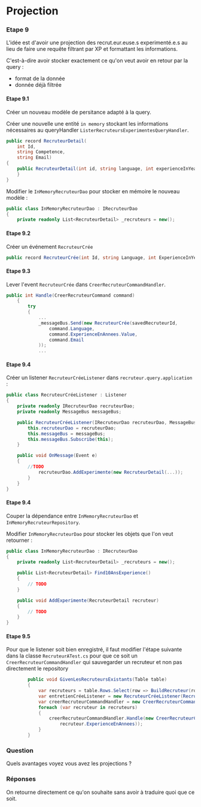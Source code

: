 # Projection

### Etape 9

L'idée est d'avoir une projection des recrut.eur.euse.s experimenté.e.s au lieu de faire une requête filtrant par XP et
formattant les informations.

C'est-à-dire avoir stocker exactement ce qu'on veut avoir en retour par la query :

- format de la donnée
- donnée déjà filtrée

#### Etape 9.1

Créer un nouveau modèle de persitance adapté à la query.

Créer une nouvelle une entité `in memory` stockant les informations nécessaires au
queryHandler `ListerRecruteursExperimentesQueryHandler`.

```C#
public record RecruteurDetail(
    int Id,
    string Competence,
    string Email)
{
    public RecruteurDetail(int id, string language, int experienceInYears, string email) : this(id, string.Format("{0} années en {1}", experienceInYears, language), email) {
    }
}
```

Modifier le `InMemoryRecruteurDao` pour stocker en mémoire le nouveau modèle :

```C#
public class InMemoryRecruteurDao : IRecruteurDao
{
    private readonly List<RecruteurDetail> _recruteurs = new();
```

#### Etape 9.2

Créer un événement `RecruteurCrée`

```C#
public record RecruteurCrée(int Id, string Language, int ExperienceInYears, string Email) : Event;
```

#### Etape 9.3

Lever l'event `RecruteurCrée` dans `CreerRecruteurCommandHandler`.

```C#
public int Handle(CreerRecruteurCommand command)
    {
        try
        {
            ...
            _messageBus.Send(new RecruteurCrée(savedRecruteurId,
                command.Language,
                command.ExperienceEnAnnees.Value,
                command.Email
            ));
            ...
```

#### Etape 9.4

Créer un listener `RecruteurCréeListener` dans `recruteur.query.application` :

```C#
public class RecruteurCréeListener : Listener
{
    private readonly IRecruteurDao recruteurDao;
    private readonly MessageBus messageBus;

    public RecruteurCréeListener(IRecruteurDao recruteurDao, MessageBus messageBus) {
        this.recruteurDao = recruteurDao;
        this.messageBus = messageBus;
        this.messageBus.Subscribe(this);
    }

    public void OnMessage(Event e)
    {
        //TODO
            recruteurDao.AddExperimente(new RecruteurDetail(...));
        }
    }
}
```

#### Etape 9.4

Couper la dépendance entre `InMemoryRecruteurDao` et `InMemoryRecruteurRepository`.

Modifier `InMemoryRecruteurDao` pour stocker les objets que l'on veut retourner :

```C#
public class InMemoryRecruteurDao : IRecruteurDao
{
    private readonly List<RecruteurDetail> _recruteurs = new();

    public List<RecruteurDetail> Find10AnsExperience()
    {
        // TODO
    }

    public void AddExperimente(RecruteurDetail recruteur)
    {
        // TODO
    }
}
```

#### Etape 9.5
Pour que le listener soit bien enregistré, il faut modifier l'étape suivante dans la classe `RecruteurATest.cs` 
pour que ce soit un `CreerRecruteurCommandHandler` qui sauvegarder un recruteur et non pas directement le repository
```C#
        public void GivenLesRecruteursExistants(Table table)
        {
            var recruteurs = table.Rows.Select(row => BuildRecruteur(row));
            var entretienCréeListener = new RecruteurCréeListener(RecruteurDao(), _messageBus);
            var creerRecruteurCommandHandler = new CreerRecruteurCommandHandler(RecruteurRepository(), _messageBus);
            foreach (var recruteur in recruteurs)
            {
                creerRecruteurCommandHandler.Handle(new CreerRecruteurCommand(recruteur.Language, recruteur.Email,
                    recruteur.ExperienceEnAnnees));
            }
        }
```

### Question

Quels avantages voyez vous avez les projections ?

### Réponses

On retourne directement ce qu'on souhaite sans avoir à traduire quoi que ce soit.
